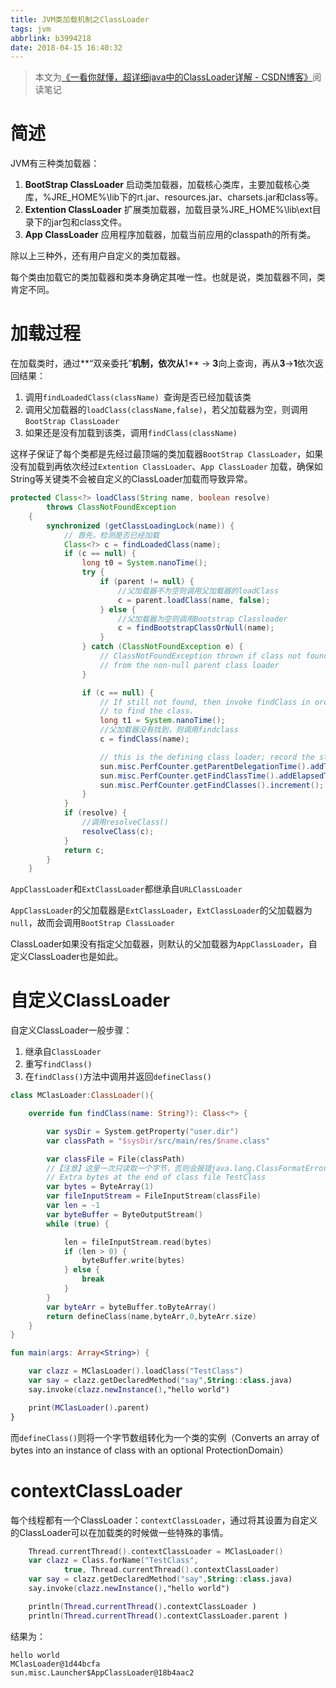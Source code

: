 ```yaml
---
title: JVM类加载机制之ClassLoader
tags: jvm
abbrlink: b3994218
date: 2018-04-15 16:40:32
---
```


> 本文为[《一看你就懂，超详细java中的ClassLoader详解 - CSDN博客》]( https://blog.csdn.net/briblue/article/details/54973413)阅读笔记



# 简述

JVM有三种类加载器：

1. **BootStrap ClassLoader** 启动类加载器，加载核心类库，主要加载核心类库，%JRE_HOME%\lib下的rt.jar、resources.jar、charsets.jar和class等。
2. **Extention ClassLoader** 扩展类加载器，加载目录%JRE_HOME%\lib\ext目录下的jar包和class文件。
3. **App ClassLoader** 应用程序加载器，加载当前应用的classpath的所有类。

除以上三种外，还有用户自定义的类加载器。

每个类由加载它的类加载器和类本身确定其唯一性。也就是说，类加载器不同，类肯定不同。

# 加载过程

在加载类时，通过**“双亲委托”**机制，依次从**1** -> **3**向上查询，再从**3**->**1**依次返回结果：

1. 调用`findLoadedClass(className) `查询是否已经加载该类
2. 调用父加载器的`loadClass(className,false)`，若父加载器为空，则调用`BootStrap ClassLoader`
3. 如果还是没有加载到该类，调用`findClass(className)`

这样子保证了每个类都是先经过最顶端的类加载器`BootStrap ClassLoader`，如果没有加载到再依次经过`Extention ClassLoader`、`App ClassLoader` 加载，确保如String等关键类不会被自定义的ClassLoader加载而导致异常。

```java
protected Class<?> loadClass(String name, boolean resolve)
        throws ClassNotFoundException
    {
        synchronized (getClassLoadingLock(name)) {
            // 首先，检测是否已经加载
            Class<?> c = findLoadedClass(name);
            if (c == null) {
                long t0 = System.nanoTime();
                try {
                    if (parent != null) {
                        //父加载器不为空则调用父加载器的loadClass
                        c = parent.loadClass(name, false);
                    } else {
                        //父加载器为空则调用Bootstrap Classloader
                        c = findBootstrapClassOrNull(name);
                    }
                } catch (ClassNotFoundException e) {
                    // ClassNotFoundException thrown if class not found
                    // from the non-null parent class loader
                }

                if (c == null) {
                    // If still not found, then invoke findClass in order
                    // to find the class.
                    long t1 = System.nanoTime();
                    //父加载器没有找到，则调用findclass
                    c = findClass(name);

                    // this is the defining class loader; record the stats
                    sun.misc.PerfCounter.getParentDelegationTime().addTime(t1 - t0);
                    sun.misc.PerfCounter.getFindClassTime().addElapsedTimeFrom(t1);
                    sun.misc.PerfCounter.getFindClasses().increment();
                }
            }
            if (resolve) {
                //调用resolveClass()
                resolveClass(c);
            }
            return c;
        }
    }
```

`AppClassLoader`和`ExtClassLoader`都继承自`URLClassLoader`

`AppClassLoader`的父加载器是`ExtClassLoader`，`ExtClassLoader`的父加载器为`null`，故而会调用`BootStrap ClassLoader`

ClassLoader如果没有指定父加载器，则默认的父加载器为`AppClassLoader`，自定义ClassLoader也是如此。



# 自定义ClassLoader

自定义ClassLoader一般步骤：

1. 继承自`ClassLoader`
2. 重写`findClass()`
3. 在`findClass()`方法中调用并返回`defineClass()`

```kotlin
class MClasLoader:ClassLoader(){

    override fun findClass(name: String?): Class<*> {

        var sysDir = System.getProperty("user.dir")
        var classPath = "$sysDir/src/main/res/$name.class"

        var classFile = File(classPath)
        //【注意】这里一次只读取一个字节，否则会报错java.lang.ClassFormatError:
        // Extra bytes at the end of class file TestClass
        var bytes = ByteArray(1)
        var fileInputStream = FileInputStream(classFile)
        var len = -1
        var byteBuffer = ByteOutputStream()
        while (true) {

            len = fileInputStream.read(bytes)
            if (len > 0) {
                byteBuffer.write(bytes)
            } else {
                break
            }
        }
        var byteArr = byteBuffer.toByteArray()
        return defineClass(name,byteArr,0,byteArr.size)
    }
}

fun main(args: Array<String>) {

    var clazz = MClasLoader().loadClass("TestClass")
    var say = clazz.getDeclaredMethod("say",String::class.java)
    say.invoke(clazz.newInstance(),"hello world")

    print(MClasLoader().parent)
}
```

而`defineClass()`则将一个字节数组转化为一个类的实例（Converts an array of bytes into an instance of class with an optional ProtectionDomain）

# contextClassLoader

每个线程都有一个ClassLoader：`contextClassLoader`，通过将其设置为自定义的ClassLoader可以在加载类的时候做一些特殊的事情。

```kotlin
    Thread.currentThread().contextClassLoader = MClasLoader()
    var clazz = Class.forName("TestClass",
            true, Thread.currentThread().contextClassLoader)
    var say = clazz.getDeclaredMethod("say",String::class.java)
    say.invoke(clazz.newInstance(),"hello world")

    println(Thread.currentThread().contextClassLoader )
    println(Thread.currentThread().contextClassLoader.parent )
```

结果为：

```
hello world
MClasLoader@1d44bcfa
sun.misc.Launcher$AppClassLoader@18b4aac2
```




